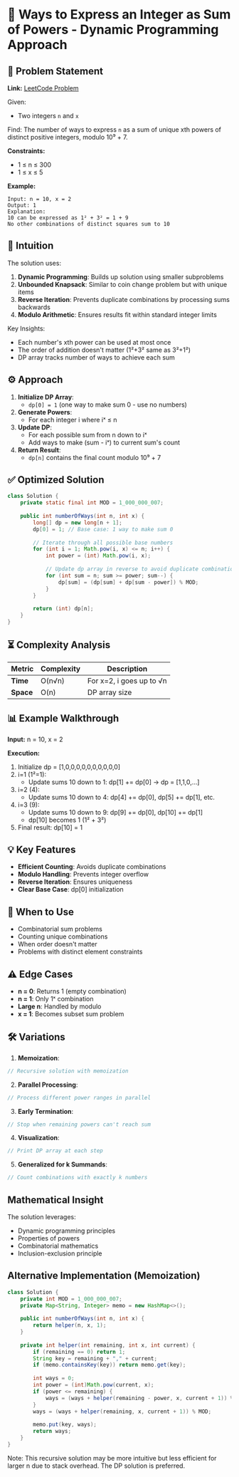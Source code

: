 # 🔢 Ways to Express an Integer as Sum of Powers - Dynamic Programming Approach

## 📜 Problem Statement
**Link:** [LeetCode Problem](https://leetcode.com/problems/ways-to-express-an-integer-as-sum-of-powers/description/?envType=daily-question&envId=2025-08-12)

Given:
- Two integers `n` and `x`

Find:
The number of ways to express `n` as a sum of unique xth powers of distinct positive integers, modulo 10⁹ + 7.

**Constraints:**
- 1 ≤ n ≤ 300
- 1 ≤ x ≤ 5

**Example:**
```text
Input: n = 10, x = 2
Output: 1
Explanation: 
10 can be expressed as 1² + 3² = 1 + 9
No other combinations of distinct squares sum to 10
```

## 🧠 Intuition
The solution uses:
1. **Dynamic Programming**: Builds up solution using smaller subproblems
2. **Unbounded Knapsack**: Similar to coin change problem but with unique items
3. **Reverse Iteration**: Prevents duplicate combinations by processing sums backwards
4. **Modulo Arithmetic**: Ensures results fit within standard integer limits

Key Insights:
- Each number's xth power can be used at most once
- The order of addition doesn't matter (1²+3² same as 3²+1²)
- DP array tracks number of ways to achieve each sum

## ⚙️ Approach
1. **Initialize DP Array**:
   - `dp[0] = 1` (one way to make sum 0 - use no numbers)
2. **Generate Powers**:
   - For each integer i where iˣ ≤ n
3. **Update DP**:
   - For each possible sum from n down to iˣ
   - Add ways to make (sum - iˣ) to current sum's count
4. **Return Result**:
   - `dp[n]` contains the final count modulo 10⁹ + 7

## ✅ Optimized Solution
```java
class Solution {
    private static final int MOD = 1_000_000_007;
    
    public int numberOfWays(int n, int x) {
        long[] dp = new long[n + 1];
        dp[0] = 1; // Base case: 1 way to make sum 0
        
        // Iterate through all possible base numbers
        for (int i = 1; Math.pow(i, x) <= n; i++) {
            int power = (int) Math.pow(i, x);
            
            // Update dp array in reverse to avoid duplicate combinations
            for (int sum = n; sum >= power; sum--) {
                dp[sum] = (dp[sum] + dp[sum - power]) % MOD;
            }
        }
        
        return (int) dp[n];
    }
}
```

## ⏳ Complexity Analysis
| Metric          | Complexity | Description |
|-----------------|------------|-------------|
| **Time**        | O(n√n)     | For x=2, i goes up to √n |
| **Space**       | O(n)       | DP array size |

## 📊 Example Walkthrough
**Input:** n = 10, x = 2

**Execution:**
1. Initialize dp = [1,0,0,0,0,0,0,0,0,0,0]
2. i=1 (1²=1):
   - Update sums 10 down to 1: dp[1] += dp[0] → dp = [1,1,0,...]
3. i=2 (4):
   - Update sums 10 down to 4: dp[4] += dp[0], dp[5] += dp[1], etc.
4. i=3 (9):
   - Update sums 10 down to 9: dp[9] += dp[0], dp[10] += dp[1]
   - dp[10] becomes 1 (1² + 3²)
5. Final result: dp[10] = 1

## 💡 Key Features
- **Efficient Counting**: Avoids duplicate combinations
- **Modulo Handling**: Prevents integer overflow
- **Reverse Iteration**: Ensures uniqueness
- **Clear Base Case**: dp[0] initialization

## 🚀 When to Use
- Combinatorial sum problems
- Counting unique combinations
- When order doesn't matter
- Problems with distinct element constraints

## ⚠️ Edge Cases
- **n = 0**: Returns 1 (empty combination)
- **n = 1**: Only 1ˣ combination
- **Large n**: Handled by modulo
- **x = 1**: Becomes subset sum problem

## 🛠 Variations
1. **Memoization**:
```java
// Recursive solution with memoization
```

2. **Parallel Processing**:
```java
// Process different power ranges in parallel
```

3. **Early Termination**:
```java
// Stop when remaining powers can't reach sum
```

4. **Visualization**:
```java
// Print DP array at each step
```

5. **Generalized for k Summands**:
```java
// Count combinations with exactly k numbers
```

## Mathematical Insight
The solution leverages:
- Dynamic programming principles
- Properties of powers
- Combinatorial mathematics
- Inclusion-exclusion principle

## Alternative Implementation (Memoization)
```java
class Solution {
    private int MOD = 1_000_000_007;
    private Map<String, Integer> memo = new HashMap<>();
    
    public int numberOfWays(int n, int x) {
        return helper(n, x, 1);
    }
    
    private int helper(int remaining, int x, int current) {
        if (remaining == 0) return 1;
        String key = remaining + "," + current;
        if (memo.containsKey(key)) return memo.get(key);
        
        int ways = 0;
        int power = (int)Math.pow(current, x);
        if (power <= remaining) {
            ways = (ways + helper(remaining - power, x, current + 1)) % MOD;
        }
        ways = (ways + helper(remaining, x, current + 1)) % MOD;
        
        memo.put(key, ways);
        return ways;
    }
}
```
Note: This recursive solution may be more intuitive but less efficient for larger n due to stack overhead. The DP solution is preferred.